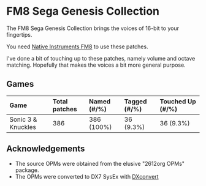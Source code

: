 # FM8 Sega Genesis Collection

The FM8 Sega Genesis Collection brings the voices of 16-bit to your fingertips.

You need [Native Instruments FM8](http://www.native-instruments.com/en/products/komplete/synths-samplers/fm8/pricing/)
to use these patches.

I've done a bit of touching up to these patches, namely volume and octave
matching. Hopefully that makes the voices a bit more general purpose.

## Games

| Game               | Total patches |  Named (#/%) | Tagged (#/%) | Touched Up (#/%) |
| :----------------- | :------------ |  :---------- | :----------- | :--------------- |
| Sonic 3 & Knuckles | 386           |  386 (100%)  | 36 (9.3%)    | 36 (9.3%)        |

## Acknowledgements

* The source OPMs were obtained from the elusive "2612org OPMs" package.
* The OPMs were converted to DX7 SysEx with [DXconvert](http://dxconvert.martintarenskeen.nl/)
